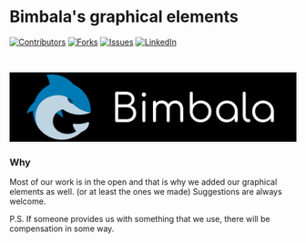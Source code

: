 # Bimbala's graphical elements

[![Contributors][contributors-shield]][contributors-url]
[![Forks][forks-shield]][forks-url]
[![Issues][issues-shield]][issues-url]
[![LinkedIn][linkedin-shield]][linkedin-url]



<!-- PROJECT LOGO -->
<br />
<p align="center">
  <a href="https://bimbala.com/">
    <img src="v2/bimbalaLogo.png" alt="Bimbala mascot/logo" width="800">
</a>

<!-- ABOUT THE PROJECT -->

### Why

Most of our work is in the open and that is why we added our graphical elements as well. (or at least the ones we made)
Suggestions are always welcome.

P.S. If someone provides us with something that we use, there will be compensation in some way.




<!-- MARKDOWN LINKS & IMAGES -->
<!-- https://www.markdownguide.org/basic-syntax/#reference-style-links -->
[contributors-shield]: https://img.shields.io/github/contributors/Bimbalacom/Graphical-elements.svg?style=flat-square
[contributors-url]: https://github.com/Bimbalacom/Graphical-elements/graphs/contributors
[forks-shield]: https://img.shields.io/github/forks/Bimbalacom/Graphical-elements.svg?style=flat-square
[forks-url]: https://github.com/Bimbalacom/Graphical-elements/network/members
[issues-shield]: https://img.shields.io/github/issues/Bimbalacom/Graphical-elements.svg?style=flat-square
[issues-url]: https://github.com/Bimbalacom/Graphical-elements/issues
[linkedin-shield]: https://img.shields.io/badge/-LinkedIn-black.svg?style=flat-square&logo=linkedin&colorB=555
[linkedin-url]: https://www.linkedin.com/company/bimbala/